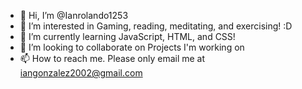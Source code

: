 - 👋 Hi, I’m @Ianrolando1253
- 👀 I’m interested in Gaming, reading, meditating, and exercising! :D
- 🌱 I’m currently learning JavaScript, HTML, and CSS!
- 💞️ I’m looking to collaborate on Projects I'm working on
- 📫 How to reach me. Please only email me at iangonzalez2002@gmail.com

<!---
Ianrolando1253/Ianrolando1253 is a ✨ special ✨ repository because its `README.md` (this file) appears on your GitHub profile.
You can click the Preview link to take a look at your changes.
--->
